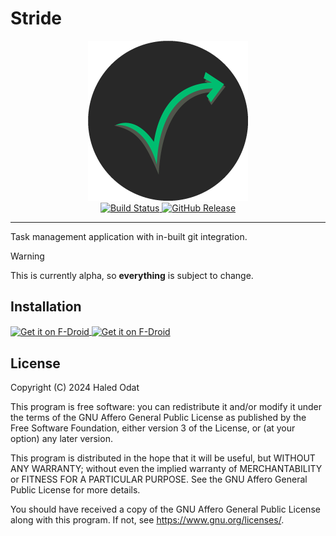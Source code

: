 # Stride

<div align="center"><img src="assets/logo_circle.png" alt="Stride Logo" height="256"/></div>

<div align="center">
    <a href="https://github.com/HalidOdat/stride/actions">
        <img src="https://github.com/stride-tasks/stride/workflows/ci/badge.svg" alt="Build Status">
    </a>
    <a href="https://github.com/stride-tasks/stride/releases">
        <img src="https://img.shields.io/github/v/release/stride-tasks/stride?include_prereleases&logo=github" alt="GitHub Release">
    </a>
</div>

----

Task management application with in-built git integration.

> [!WARNING]
> This is currently alpha, so **everything** is subject to change.

## Installation

<a href="https://github.com/stride-tasks/stride/releases/latest">
    <img src="https://raw.githubusercontent.com/NeoApplications/Neo-Backup/49a25d0d07ae7f6c132e71a8e3970a369c67a26e/badge_github.png" alt="Get it on F-Droid", align="center" height="80">
</a>
<a href="https://f-droid.org/en/packages/org.stridetasks.stride/">
    <img src="https://f-droid.org/badge/get-it-on.png" alt="Get it on F-Droid", align="center" height="80">
</a>

## License

Copyright (C) 2024 Haled Odat

This program is free software: you can redistribute it and/or modify it under
the terms of the GNU Affero General Public License as published by the Free
Software Foundation, either version 3 of the License, or (at your option) any
later version.

This program is distributed in the hope that it will be useful, but WITHOUT ANY
WARRANTY; without even the implied warranty of MERCHANTABILITY or FITNESS FOR A
PARTICULAR PURPOSE. See the GNU Affero General Public License for more details.

You should have received a copy of the GNU Affero General Public License along
with this program. If not, see <https://www.gnu.org/licenses/>.
